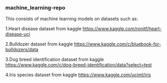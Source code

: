 ### machine_learning-repo
This consists of machine learning models on datasets such as:

1.Heart disease dataset from kaggle
https://www.kaggle.com/ronitf/heart-disease-uci

2.Bulldozer dataset from kaggle
https://www.kaggle.com/c/bluebook-for-bulldozers/data

3.Dog breed identification dataset from kaggle
https://www.kaggle.com/c/dog-breed-identification/data?select=test

4.Iris species dataset from kaggle
https://www.kaggle.com/uciml/iris

